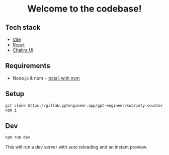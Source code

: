 <div align="center">

# Welcome to the codebase!


</div>



## Tech stack

- [Vite](https://vitejs.dev/)
- [React](https://react.dev/)
- [Chakra UI](https://chakra-ui.com/)

## Requirements

- Node.js & npm - [install with nvm](https://github.com/nvm-sh/nvm#installing-and-updating)

## Setup

```sh
git clone https://gitlab.gptengineer.app/gpt-engineer/sobriety-counter.git
npm i
```

## Dev

```sh
npm run dev
```

This will run a dev server with auto reloading and an instant preview.
